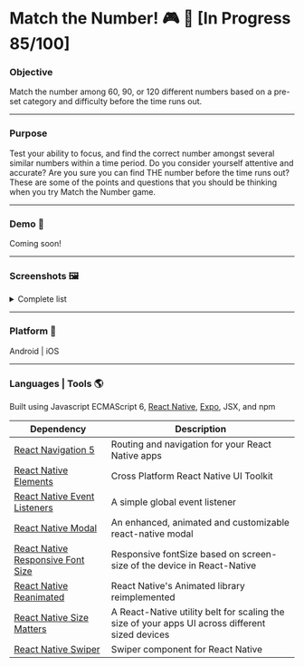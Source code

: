 # Match the Number! :video_game: :iphone: [In Progress 85/100]
### Objective
Match the number among 60, 90, or 120 different numbers based on a pre-set category and difficulty before the time runs out.

---
### Purpose
Test your ability to focus, and find the correct number amongst several similar numbers within a time period. Do you consider yourself attentive and accurate? Are you sure you can find THE number before the time runs out? These are some of the points and questions that you should be thinking when you try Match the Number game.

---
### Demo :movie_camera:
Coming soon!

---
### Screenshots :framed_picture:
<details>
<summary>Complete list</summary>
<details>
<summary>Splash Screen</summary>
<p align="center">
<img src="https://raw.githubusercontent.com/leonoronhas/match-the-number/master/assets/splash.png">
</p>
</details>
  
<details>
<summary>Welcome Screen</summary>
<p align="center">
<img src="https://raw.githubusercontent.com/leonoronhas/match-the-number/master/assets/images/screenshots/welcomeScreen.png">
</p>
</details>

<details>
<summary>Tutorial 1</summary>
<p align="center">
<img src="https://raw.githubusercontent.com/leonoronhas/match-the-number/master/assets/images/screenshots/tutorialCategory.png">
</p>
</details>

<details>
<summary>Tutorial 2</summary>
<p align="center">
<img src="https://raw.githubusercontent.com/leonoronhas/match-the-number/master/assets/images/screenshots/tutorialDifficulty.png">
</p>
</details>

<details>
<summary>Ready Screen</summary>
<p align="center">
<img src="https://raw.githubusercontent.com/leonoronhas/match-the-number/master/assets/images/screenshots/ready.png">
</p>
</details>

<details>
<summary>Home Screen</summary>
<p align="center">
<img src="https://raw.githubusercontent.com/leonoronhas/match-the-number/master/assets/images/screenshots/homeScreen.png">
</p>
</details>

<details>
<summary>New Game Screen</summary>
<p align="center">
<img src="https://raw.githubusercontent.com/leonoronhas/match-the-number/master/assets/images/screenshots/newGameScreen.png">
</p>
</details>

<details>
<summary>Choose Category Screen</summary>
<p align="center">
<img src="https://raw.githubusercontent.com/leonoronhas/match-the-number/master/assets/images/screenshots/chooseCategory.png">
</p>
</details>

<details>
<summary>Choose Difficulty Screen</summary>
<p align="center">
<img src="https://raw.githubusercontent.com/leonoronhas/match-the-number/master/assets/images/screenshots/chooseDifficulty.png">
</p>
</details>

<details>
<summary>Before Game Starts Screen</summary>
<p align="center">
<img src="https://raw.githubusercontent.com/leonoronhas/match-the-number/master/assets/images/screenshots/beforeGameStarts.png">
</p>
</details>

<details>
<summary>Game Screen</summary>
<p align="center">
<img src="https://raw.githubusercontent.com/leonoronhas/match-the-number/master/assets/images/screenshots/gameScreen.png">
</p>
</details>
</details>

---
### Platform :iphone:
Android | iOS

---
### Languages | Tools :earth_americas:
Built using Javascript ECMAScript 6, [React Native](https://reactnative.dev/), [Expo](https://expo.io/), JSX, and npm

Dependency | Description
-----------| -----------
[React Navigation 5](https://reactnavigation.org/) | Routing and navigation for your React Native apps
[React Native Elements](https://reactnativeelements.com/) | Cross Platform React Native UI Toolkit
[React Native Event Listeners](https://github.com/meinto/react-native-event-listeners#readme) | A simple global event listener
[React Native Modal](https://github.com/react-native-community/react-native-modal) | An enhanced, animated and customizable react-native modal
[React Native Responsive Font Size](https://github.com/heyman333/react-native-responsive-fontsize/blob/master/README.md) | Responsive fontSize based on screen-size of the device in React-Native
[React Native Reanimated](https://docs.swmansion.com/react-native-reanimated/) | React Native's Animated library reimplemented
[React Native Size Matters](https://github.com/nirsky/react-native-size-matters) | A React-Native utility belt for scaling the size of your apps UI across different sized devices
[React Native Swiper](https://github.com/leecade/react-native-swiper) | Swiper component for React Native


